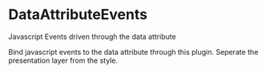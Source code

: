 DataAttributeEvents
===================

Javascript Events driven through the data attribute

Bind javascript events to the data attribute through this plugin. Seperate the presentation layer from the style.
